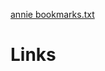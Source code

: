 [annie bookmarks.txt](https://github.com/AsmitGupta20/Links/files/7149808/annie.bookmarks.txt)
# Links
